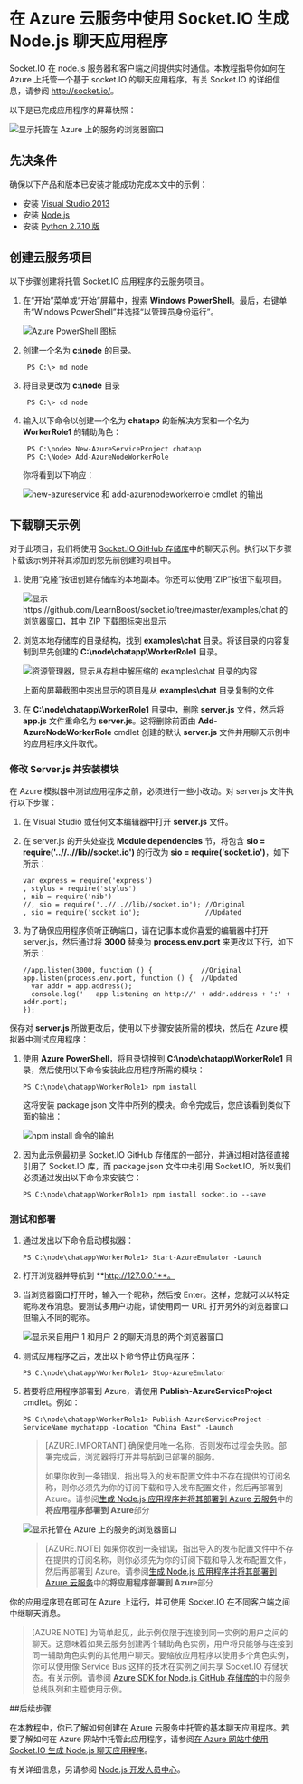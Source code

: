 <properties 
	pageTitle="使用 Socket.io 构建 Node.js 应用程序 | Azure" 
	description="了解如何在 Azure 上托管的 node.js 应用程序中使用 socket.io。" 
	services="cloud-services" 
	documentationCenter="nodejs" 
	authors="rmcmurray" 
	manager="wpickett" 
	editor=""/>

<tags 
	ms.service="cloud-services" 
	ms.workload="tbd" 
	ms.tgt_pltfrm="na" 
	ms.devlang="nodejs" 
	ms.topic="article" 
	ms.date="11/01/2016" 
	wacn.date="12/05/2016" 
	ms.author="robmcm"/>

# 在 Azure 云服务中使用 Socket.IO 生成 Node.js 聊天应用程序

Socket.IO 在 node.js 服务器和客户端之间提供实时通信。本教程指导你如何在 Azure 上托管一个基于 socket.IO 的聊天应用程序。有关 Socket.IO 的详细信息，请参阅 <http://socket.io/>。

以下是已完成应用程序的屏幕快照：

![显示托管在 Azure 上的服务的浏览器窗口][completed-app]

## 先决条件

确保以下产品和版本已安装才能成功完成本文中的示例：

* 安装 [Visual Studio 2013](https://www.visualstudio.com/zh-cn/downloads/download-visual-studio-vs.aspx)
* 安装 [Node.js](https://nodejs.org/download)
* 安装 [Python 2.7.10 版](https://www.python.org)

## 创建云服务项目

以下步骤创建将托管 Socket.IO 应用程序的云服务项目。

1. 在“开始”菜单或“开始”屏幕中，搜索 **Windows PowerShell**。最后，右键单击“Windows PowerShell”并选择“以管理员身份运行”。

	![Azure PowerShell 图标][powershell-menu]

2. 创建一个名为 **c:\\node** 的目录。
 
		PS C:\> md node

3. 将目录更改为 **c:\\node** 目录
 
		PS C:\> cd node

4. 输入以下命令以创建一个名为 **chatapp** 的新解决方案和一个名为 **WorkerRole1** 的辅助角色：

		PS C:\node> New-AzureServiceProject chatapp
		PS C:\Node> Add-AzureNodeWorkerRole

	你将看到以下响应：

	![new-azureservice 和 add-azurenodeworkerrole cmdlet 的输出](./media/cloud-services-nodejs-chat-app-socketio/socketio-1.png)

## 下载聊天示例

对于此项目，我们将使用 [Socket.IO GitHub 存储库]中的聊天示例。执行以下步骤下载该示例并将其添加到您先前创建的项目中。

1.  使用“克隆”按钮创建存储库的本地副本。你还可以使用“ZIP”按钮下载项目。

    ![显示 https://github.com/LearnBoost/socket.io/tree/master/examples/chat 的浏览器窗口，其中 ZIP 下载图标突出显示][chat-example-view]

3.  浏览本地存储库的目录结构，找到 **examples\\chat** 目录。将该目录的内容复制到早先创建的 **C:\\node\\chatapp\\WorkerRole1** 目录。

    ![资源管理器，显示从存档中解压缩的 examples\\chat 目录的内容][chat-contents]

    上面的屏幕截图中突出显示的项目是从 **examples\\chat** 目录复制的文件

4.  在 **C:\\node\\chatapp\\WorkerRole1** 目录中，删除 **server.js** 文件，然后将 **app.js** 文件重命名为 **server.js**。这将删除前面由 **Add-AzureNodeWorkerRole** cmdlet 创建的默认 **server.js** 文件并用聊天示例中的应用程序文件取代。

### 修改 Server.js 并安装模块

在 Azure 模拟器中测试应用程序之前，必须进行一些小改动。对 server.js 文件执行以下步骤：

1.  在 Visual Studio 或任何文本编辑器中打开 **server.js** 文件。

2.  在 server.js 的开头处查找 **Module dependencies** 节，将包含 **sio = require('..//..//lib//socket.io')** 的行改为 **sio = require('socket.io')**，如下所示：

		var express = require('express')
  		, stylus = require('stylus')
  		, nib = require('nib')
		//, sio = require('..//..//lib//socket.io'); //Original
  		, sio = require('socket.io');                //Updated

3.  为了确保应用程序侦听正确端口，请在记事本或你喜爱的编辑器中打开 server.js，然后通过将 **3000** 替换为 **process.env.port** 来更改以下行，如下所示：

        //app.listen(3000, function () {            //Original
		app.listen(process.env.port, function () {  //Updated
		  var addr = app.address();
		  console.log('   app listening on http://' + addr.address + ':' + addr.port);
		});

保存对 **server.js** 所做更改后，使用以下步骤安装所需的模块，然后在 Azure 模拟器中测试应用程序：

1.  使用 **Azure PowerShell**，将目录切换到 **C:\\node\\chatapp\\WorkerRole1** 目录，然后使用以下命令安装此应用程序所需的模块：

        PS C:\node\chatapp\WorkerRole1> npm install

    这将安装 package.json 文件中所列的模块。命令完成后，您应该看到类似下面的输出：

    ![npm install 命令的输出][The-output-of-the-npm-install-command]

4.  因为此示例最初是 Socket.IO GitHub 存储库的一部分，并通过相对路径直接引用了 Socket.IO 库，而 package.json 文件中未引用 Socket.IO，所以我们必须通过发出以下命令来安装它：

        PS C:\node\chatapp\WorkerRole1> npm install socket.io --save

### 测试和部署

1.  通过发出以下命令启动模拟器：

        PS C:\node\chatapp\WorkerRole1> Start-AzureEmulator -Launch

2.  打开浏览器并导航到 **http://127.0.0.1**。

3.  当浏览器窗口打开时，输入一个昵称，然后按 Enter。这样，您就可以以特定昵称发布消息。要测试多用户功能，请使用同一 URL 打开另外的浏览器窗口但输入不同的昵称。

    ![显示来自用户 1 和用户 2 的聊天消息的两个浏览器窗口](./media/cloud-services-nodejs-chat-app-socketio/socketio-8.png)

3.  测试应用程序之后，发出以下命令停止仿真程序：

        PS C:\node\chatapp\WorkerRole1> Stop-AzureEmulator

4.  若要将应用程序部署到 Azure，请使用 **Publish-AzureServiceProject** cmdlet。例如：

        PS C:\node\chatapp\WorkerRole1> Publish-AzureServiceProject -ServiceName mychatapp -Location "China East" -Launch

	> [AZURE.IMPORTANT] 确保使用唯一名称，否则发布过程会失败。部署完成后，浏览器将打开并导航到已部署的服务。
	> 
	> 如果你收到一条错误，指出导入的发布配置文件中不存在提供的订阅名称，则你必须先为你的订阅下载和导入发布配置文件，然后再部署到 Azure。请参阅[生成 Node.js 应用程序并将其部署到 Azure 云服务](/documentation/articles/cloud-services-nodejs-develop-deploy-app/)中的**将应用程序部署到 Azure**部分

    ![显示托管在 Azure 上的服务的浏览器窗口][completed-app]

	> [AZURE.NOTE] 如果你收到一条错误，指出导入的发布配置文件中不存在提供的订阅名称，则你必须先为你的订阅下载和导入发布配置文件，然后再部署到 Azure。请参阅[生成 Node.js 应用程序并将其部署到 Azure 云服务](/documentation/articles/cloud-services-nodejs-develop-deploy-app/)中的**将应用程序部署到 Azure**部分

你的应用程序现在即可在 Azure 上运行，并可使用 Socket.IO 在不同客户端之间中继聊天消息。

> [AZURE.NOTE] 为简单起见，此示例仅限于连接到同一实例的用户之间的聊天。这意味着如果云服务创建两个辅助角色实例，用户将只能够与连接到同一辅助角色实例的其他用户聊天。要缩放应用程序以使用多个角色实例，你可以使用像 Service Bus 这样的技术在实例之间共享 Socket.IO 存储状态。有关示例，请参阅 [Azure SDK for Node.js GitHub 存储库的](https://github.com/WindowsAzure/azure-sdk-for-node)中的服务总线队列和主题使用示例。

##后续步骤

在本教程中，你已了解如何创建在 Azure 云服务中托管的基本聊天应用程序。若要了解如何在 Azure 网站中托管此应用程序，请参阅[在 Azure 网站中使用 Socket.IO 生成 Node.js 聊天应用程序][chatwebsite]。

有关详细信息，另请参阅 [Node.js 开发人员中心](/develop/nodejs/)。

  [chatwebsite]: /documentation/articles/web-sites-nodejs-chat-app-socketio/

  [Azure SLA]: /support/legal/sla/
  [Azure SDK for Node.js GitHub repository]: https://github.com/WindowsAzure/azure-sdk-for-node
  [completed-app]: ./media/cloud-services-nodejs-chat-app-socketio/socketio-10.png
  [Azure SDK for Node.js]: /develop/nodejs/
  [Node.js Web Application]: /documentation/articles/cloud-services-nodejs-develop-deploy-app/
  [Socket.IO GitHub 存储库]: https://github.com/LearnBoost/socket.io/tree/0.9.14
  [Azure Considerations]: #windowsazureconsiderations
  [Hosting the Chat Example in a Worker Role]: #hostingthechatexampleinawebrole
  [Summary and Next Steps]: #summary
  [powershell-menu]: ./media/cloud-services-nodejs-chat-app-socketio/azure-powershell-start.png

  [chat example]: https://github.com/LearnBoost/socket.io/tree/master/examples/chat
  [chat-example-view]: ./media/cloud-services-nodejs-chat-app-socketio/socketio-22.png
  
  
  [chat-contents]: ./media/cloud-services-nodejs-chat-app-socketio/socketio-5.png
  [The-output-of-the-npm-install-command]: ./media/cloud-services-nodejs-chat-app-socketio/socketio-7.png
  [The output of the Publish-AzureService command]: ./media/cloud-services-nodejs-chat-app-socketio/socketio-9.png
  

<!---HONumber=Mooncake_0523_2016-->

